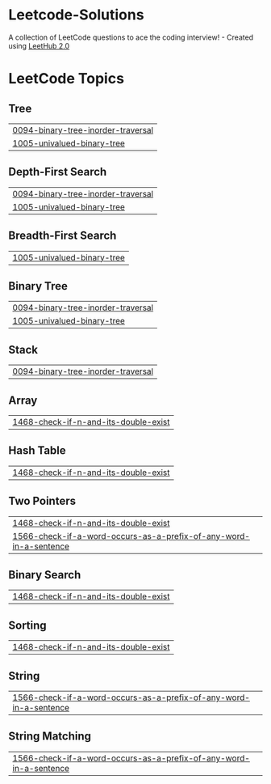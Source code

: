 # Leetcode-Solutions
A collection of LeetCode questions to ace the coding interview! - Created using [LeetHub 2.0](https://github.com/maitreya2954/LeetHub-2.0-Firefox)

<!---LeetCode Topics Start-->
# LeetCode Topics
## Tree
|  |
| ------- |
| [0094-binary-tree-inorder-traversal](https://github.com/AbderrazagB/Leetcode-Solutions/tree/master/0094-binary-tree-inorder-traversal) |
| [1005-univalued-binary-tree](https://github.com/AbderrazagB/Leetcode-Solutions/tree/master/1005-univalued-binary-tree) |
## Depth-First Search
|  |
| ------- |
| [0094-binary-tree-inorder-traversal](https://github.com/AbderrazagB/Leetcode-Solutions/tree/master/0094-binary-tree-inorder-traversal) |
| [1005-univalued-binary-tree](https://github.com/AbderrazagB/Leetcode-Solutions/tree/master/1005-univalued-binary-tree) |
## Breadth-First Search
|  |
| ------- |
| [1005-univalued-binary-tree](https://github.com/AbderrazagB/Leetcode-Solutions/tree/master/1005-univalued-binary-tree) |
## Binary Tree
|  |
| ------- |
| [0094-binary-tree-inorder-traversal](https://github.com/AbderrazagB/Leetcode-Solutions/tree/master/0094-binary-tree-inorder-traversal) |
| [1005-univalued-binary-tree](https://github.com/AbderrazagB/Leetcode-Solutions/tree/master/1005-univalued-binary-tree) |
## Stack
|  |
| ------- |
| [0094-binary-tree-inorder-traversal](https://github.com/AbderrazagB/Leetcode-Solutions/tree/master/0094-binary-tree-inorder-traversal) |
## Array
|  |
| ------- |
| [1468-check-if-n-and-its-double-exist](https://github.com/AbderrazagB/Leetcode-Solutions/tree/master/1468-check-if-n-and-its-double-exist) |
## Hash Table
|  |
| ------- |
| [1468-check-if-n-and-its-double-exist](https://github.com/AbderrazagB/Leetcode-Solutions/tree/master/1468-check-if-n-and-its-double-exist) |
## Two Pointers
|  |
| ------- |
| [1468-check-if-n-and-its-double-exist](https://github.com/AbderrazagB/Leetcode-Solutions/tree/master/1468-check-if-n-and-its-double-exist) |
| [1566-check-if-a-word-occurs-as-a-prefix-of-any-word-in-a-sentence](https://github.com/AbderrazagB/Leetcode-Solutions/tree/master/1566-check-if-a-word-occurs-as-a-prefix-of-any-word-in-a-sentence) |
## Binary Search
|  |
| ------- |
| [1468-check-if-n-and-its-double-exist](https://github.com/AbderrazagB/Leetcode-Solutions/tree/master/1468-check-if-n-and-its-double-exist) |
## Sorting
|  |
| ------- |
| [1468-check-if-n-and-its-double-exist](https://github.com/AbderrazagB/Leetcode-Solutions/tree/master/1468-check-if-n-and-its-double-exist) |
## String
|  |
| ------- |
| [1566-check-if-a-word-occurs-as-a-prefix-of-any-word-in-a-sentence](https://github.com/AbderrazagB/Leetcode-Solutions/tree/master/1566-check-if-a-word-occurs-as-a-prefix-of-any-word-in-a-sentence) |
## String Matching
|  |
| ------- |
| [1566-check-if-a-word-occurs-as-a-prefix-of-any-word-in-a-sentence](https://github.com/AbderrazagB/Leetcode-Solutions/tree/master/1566-check-if-a-word-occurs-as-a-prefix-of-any-word-in-a-sentence) |
<!---LeetCode Topics End-->